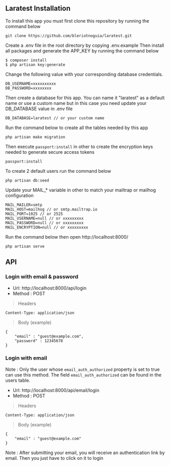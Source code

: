 ## Laratest Installation

To install this app you must first clone this repository by running the command below
```
git clone https://github.com/bleriotnoguia/laratest.git
```

Create a .env file in the root directory by copying .env.example
Then install all packages and generate the APP_KEY by running the command below

```
$ composer install
$ php artisan key:generate 
```

Change the following value with your corresponding database credentials.

```
DB_USERNAME=xxxxxxxxxx
DB_PASSWORD=xxxxxxxx
```

Then create a database for this app. You can name it "laratest" as a default name or use a custom name but in this case you need update your DB_DATABASE value in .env file

```
DB_DATABASE=laratest // or your custom name
```

Run the command below to create all the tables needed by this app 
```
php artisan make migration
```

Then execute `passport:install` in other to create the encryption keys needed to generate secure access tokens
```
passport:install
```
To create 2 default users run the command below
```
php artisan db:seed
```

Update your MAIL_* variable in other to match your mailtrap or mailhog configuration
```
MAIL_MAILER=smtp
MAIL_HOST=mailhog // or smtp.mailtrap.io
MAIL_PORT=1025 // or 2525
MAIL_USERNAME=null // or xxxxxxxxx
MAIL_PASSWORD=null // or xxxxxxxxx
MAIL_ENCRYPTION=null // or xxxxxxxxx
```

Run the command below then open http://localhost:8000/
```
php artisan serve
```

## API

### Login with email & password

- Url: http://localhost:8000/api/login
- Method : POST

> Headers

```
Content-Type: application/json
```
> Body (example)

```
{
    "email" : "guest@example.com",
    "password" : 12345678
}
```

### Login with email

Note : Only the user whose `email_auth_authorized` property is set to true can use this method. The field `email_auth_authorized` can be found in the users table.

- Url: http://localhost:8000/api/email/login
- Method : POST

> Headers

```
Content-Type: application/json
```
> Body (example)

```
{
    "email" : "guest@example.com"
}
```

Note : After submitting your email, you will receive an authentication link by email. Then you just have to click on it to login